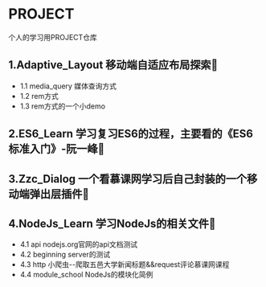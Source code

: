# PROJECT
个人的学习用PROJECT仓库

## 1.Adaptive_Layout 移动端自适应布局探索:clap:

  * 1.1 media_query 媒体查询方式
  * 1.2 rem方式
  * 1.3 rem方式的一个小demo
  
## 2.ES6_Learn 学习复习ES6的过程，主要看的《ES6标准入门》-阮一峰:clap:

## 3.Zzc_Dialog 一个看慕课网学习后自己封装的一个移动端弹出层插件:clap:

## 4.NodeJs_Learn 学习NodeJs的相关文件:clap:

  * 4.1 api nodejs.org官网的api文档测试
  * 4.2 beginning server的测试
  * 4.3 http 小爬虫--爬取五邑大学新闻标题&&request评论慕课网课程
  * 4.4 module_school NodeJs的模块化简例
